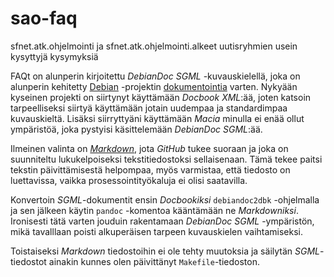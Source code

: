 # sao-faq
sfnet.atk.ohjelmointi ja sfnet.atk.ohjelmointi.alkeet uutisryhmien usein kysyttyjä kysymyksiä

FAQt on alunperin kirjoitettu _DebianDoc_ _SGML_ -kuvauskielellä, joka on alunperin kehitetty
[Debian](https://www.debian.org/) -projektin [dokumentointia](https://www.debian.org/doc/ddp) varten.
Nykyään kyseinen projekti on siirtynyt käyttämään _Docbook_ _XML_:ää, joten katsoin tarpeelliseksi
siirtyä käyttämään jotain uudempaa ja standardimpaa kuvauskieltä. Lisäksi siirryttyäni käyttämään _Macia_ 
minulla ei enää ollut ympäristöä, joka pystyisi käsittelemään _DebianDoc_ _SGML_:ää.

Ilmeinen valinta on [_Markdown_](https://daringfireball.net/projects/markdown/), jota _GitHub_ tukee suoraan
ja joka on suunniteltu lukukelpoiseksi tekstitiedostoksi sellaisenaan. Tämä tekee paitsi tekstin päivittämisestä
helpompaa, myös varmistaa, että tiedosto on luettavissa, vaikka prosessointityökaluja ei olisi saatavilla.

Konvertoin _SGML_-dokumentit ensin _Docbookiksi_ `debiandoc2dbk` -ohjelmalla ja sen jälkeen käytin `pandoc` -komentoa
kääntämään ne _Markdowniksi_. Ironisesti tätä varten jouduin rakentamaan _DebianDoc_ _SGML_ -ympäristön, mikä tavalllaan
poisti alkuperäisen tarpeen kuvauskielen vaihtamiseksi. 

Toistaiseksi _Markdown_ tiedostoihin ei ole tehty muutoksia ja säilytän _SGML_-tiedostot ainakin kunnes olen päivittänyt
`Makefile`-tiedoston.
